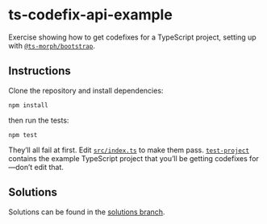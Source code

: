 # ts-codefix-api-example

Exercise showing how to get codefixes for a TypeScript project, setting up with [`@ts-morph/bootstrap`](https://www.npmjs.com/package/@ts-morph/bootstrap).

## Instructions

Clone the repository and install dependencies:

```
npm install
```

then run the tests:

```
npm test
```

They’ll all fail at first. Edit [`src/index.ts`](./src/index.ts) to make them pass. [`test-project`](./test-project) contains the example TypeScript project that you’ll be getting codefixes for—don’t edit that.

## Solutions

Solutions can be found in the [solutions branch](https://github.com/andrewbranch/ts-codefix-api-example/blob/solutions/src/index.ts).
